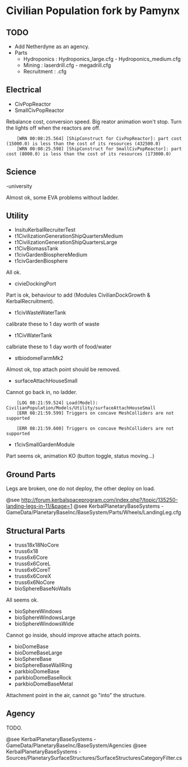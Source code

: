 Civilian Population fork by Pamynx
==================================

TODO
----

- Add Netherdyne as an agency.
- Parts
    - Hydroponics : Hydroponics_large.cfg - Hydroponics_medium.cfg
    - Mining : laserdrill.cfg - megadrill.cfg
    - Recruitment : .cfg

Electrical
----------

- CivPopReactor
- SmallCivPopReactor

Rebalance cost, conversion speed.
Big reator animation won't stop.
Turn the lights off when the reactors are off.

```
    [WRN 00:08:25.564] [ShipConstruct for CivPopReactor]: part cost (15000.0) is less than the cost of its resources (432500.0)
    [WRN 00:08:25.598] [ShipConstruct for SmallCivPopReactor]: part cost (8000.0) is less than the cost of its resources (173000.0)
```

Science
-------

-university

Almost ok, some EVA problems without ladder.

Utility
-------

- InsituKerbalRecruiterTest
- t1CivilizationGenerationShipQuartersMedium
- t1CivilizationGenerationShipQuartersLarge
- t1CivBiomassTank
- t1civGardenBiosphereMedium
- t1civGardenBiosphere

All ok.

- civieDockingPort

Part is ok, behaviour to add (Modules CivilianDockGrowth & KerbalRecruitment).

- t1civWasteWaterTank

calibrate these to 1 day worth of waste

- t1CivWaterTank

calbriate these to 1 day worth of food/water

- stbiodomeFarmMk2

Almost ok, top attach point should be removed.

- surfaceAttachHouseSmall

Cannot go back in, no ladder.

```
    [LOG 08:21:59.524] Load(Model): CivilianPopulation/Models/Utility/surfaceAttachHouseSmall
    [ERR 08:21:59.599] Triggers on concave MeshColliders are not supported

    [ERR 08:21:59.600] Triggers on concave MeshColliders are not supported
```

- t1civSmallGardenModule

Part seems ok, animation KO (button toggle, status moving...)

Ground Parts
------------

Legs are broken, one do not deploy, the other deploy on load.

@see http://forum.kerbalspaceprogram.com/index.php?/topic/135250-landing-legs-in-11/&page=1
@see KerbalPlanetaryBaseSystems - GameData/PlanetaryBaseInc/BaseSystem/Parts/Wheels/LandingLeg.cfg

Structural Parts
----------------

- truss18x18NoCore
- truss6x18
- truss6x6Core
- truss6x6CoreL
- truss6x6CoreT
- truss6x6CoreX
- truss6x6NoCore
- bioSphereBaseNoWalls

All seems ok.

- bioSphereWindows
- bioSphereWindowsLarge
- bioSphereWindowsWide

Cannot go inside, should improve attache attach points.

- bioDomeBase
- bioDomeBaseLarge
- bioSphereBase
- bioSphereBaseWallRing
- parkbioDomeBase
- parkbioDomeBaseRock
- parkbioDomeBaseMetal

Attachment point in the air, cannot go "into" the structure.

Agency
------

TODO.

@see KerbalPlanetaryBaseSystems - GameData/PlanetaryBaseInc/BaseSystem/Agencies
@see KerbalPlanetaryBaseSystems - Sources/PlanetarySurfaceStructures/SurfaceStructuresCategoryFilter.cs
